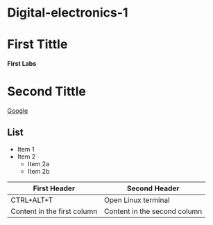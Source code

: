 # Digital-electronics-1
  
# First Tittle
**First Labs** 
# Second Tittle
[Google](https://www.google.com)

## List
* Item 1
* Item 2
  * Item 2a
  * Item 2b

First Header | Second Header
------------ | -------------
CTRL+ALT+T   | Open Linux terminal 
Content in the first column | Content in the second column
